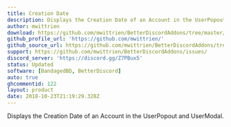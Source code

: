 ```yaml
---
title: Creation Date
description: Displays the Creation Date of an Account in the UserPopout and UserModal.
author: mwittrien
download: https://github.com/mwittrien/BetterDiscordAddons/tree/master/Plugins/CreationDate
github_profile_url: 'https://github.com/mwittrien/'
github_source_url: https://github.com/mwittrien/BetterDiscordAddons/tree/master/Plugins/CreationDate
support: https://github.com/mwittrien/BetterDiscordAddons/issues/
discord_server: 'https://discord.gg/Z7PBux5'
status: Updated
software: [BandagedBD, BetterDiscord]
auto: true
ghcommentid: 122
layout: product
date: 2018-10-23T21:19:29.328Z
---
```

Displays the Creation Date of an Account in the UserPopout and UserModal.